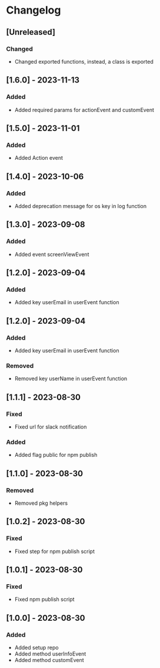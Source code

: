 # Changelog

## [Unreleased]

### Changed

- Changed exported functions, instead, a class is exported

## [1.6.0] - 2023-11-13

### Added

- Added required params for actionEvent and customEvent

## [1.5.0] - 2023-11-01

### Added

- Added Action event

## [1.4.0] - 2023-10-06

### Added

- Added deprecation message for os key in log function

## [1.3.0] - 2023-09-08

### Added

- Added event screenViewEvent

## [1.2.0] - 2023-09-04

### Added

- Added key userEmail in userEvent function

## [1.2.0] - 2023-09-04

### Added

- Added key userEmail in userEvent function

### Removed

- Removed key userName in userEvent function

## [1.1.1] - 2023-08-30

### Fixed

- Fixed url for slack notification

### Added

- Added flag public for npm publish

## [1.1.0] - 2023-08-30

### Removed

- Removed pkg helpers

## [1.0.2] - 2023-08-30

### Fixed

- Fixed step for npm publish script

## [1.0.1] - 2023-08-30

### Fixed

- Fixed npm publish script

## [1.0.0] - 2023-08-30

### Added

- Added setup repo
- Added method userInfoEvent
- Added method customEvent
